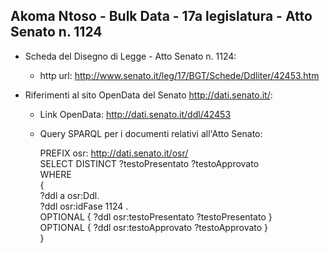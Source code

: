 ## Akoma Ntoso - Bulk Data - 17a legislatura - Atto Senato n. 1124 ##

* Scheda del Disegno di Legge - Atto Senato n. 1124:
	* http url: http://www.senato.it/leg/17/BGT/Schede/Ddliter/42453.htm

* Riferimenti al sito OpenData del Senato http://dati.senato.it/:
	* Link OpenData: http://dati.senato.it/ddl/42453
	* Query SPARQL per i documenti relativi all'Atto Senato:

        PREFIX osr: <http://dati.senato.it/osr/>  
		SELECT DISTINCT ?testoPresentato ?testoApprovato  
		WHERE  
		{  
		    ?ddl a osr:Ddl.  
		    ?ddl osr:idFase 1124 .  
		    OPTIONAL { ?ddl osr:testoPresentato ?testoPresentato }  
		    OPTIONAL { ?ddl osr:testoApprovato ?testoApprovato }  
		}
		